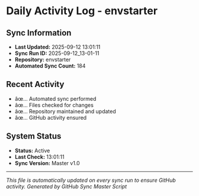 ﻿# Daily Activity Log - envstarter

## Sync Information
- **Last Updated:** 2025-09-12 13:01:11
- **Sync Run ID:** 2025-09-12_13-01-11
- **Repository:** envstarter
- **Automated Sync Count:** 184

## Recent Activity
- âœ… Automated sync performed
- âœ… Files checked for changes
- âœ… Repository maintained and updated
- âœ… GitHub activity ensured

## System Status
- **Status:** Active
- **Last Check:** 13:01:11
- **Sync Version:** Master v1.0

---
*This file is automatically updated on every sync run to ensure GitHub activity.*
*Generated by GitHub Sync Master Script*

